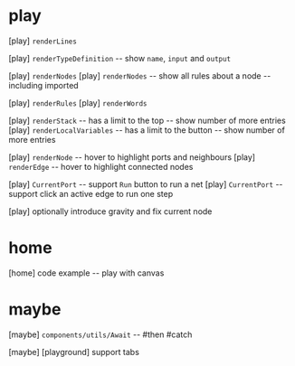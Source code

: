 # play

[play] `renderLines`

[play] `renderTypeDefinition` -- show `name`, `input` and `output`

[play] `renderNodes`
[play] `renderNodes` -- show all rules about a node -- including imported

[play] `renderRules`
[play] `renderWords`

[play] `renderStack` -- has a limit to the top -- show number of more entries
[play] `renderLocalVariables` -- has a limit to the button -- show number of more entries

[play] `renderNode` -- hover to highlight ports and neighbours
[play] `renderEdge` -- hover to highlight connected nodes

[play] `CurrentPort` -- support `Run` button to run a net
[play] `CurrentPort` -- support click an active edge to run one step

[play] optionally introduce gravity and fix current node

# home

[home] code example -- play with canvas

# maybe

[maybe] `components/utils/Await` -- #then #catch

[maybe] [playground] support tabs
